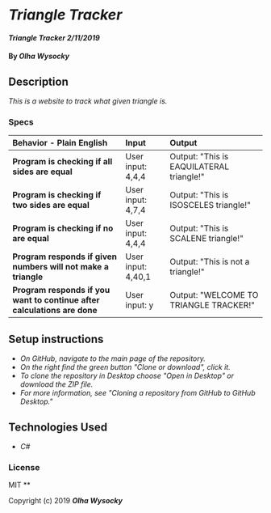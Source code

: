 # _Triangle Tracker_

#### _Triangle Tracker 2/11/2019_

#### By _**Olha Wysocky**_

## Description

_This is a website to track what given triangle is._

### Specs
| Behavior - Plain English | Input | Output |
| :-------------     | :------------- | :------------- |
| **Program is checking if all sides are equal** | User input: 4,4,4 | Output: "This is EAQUILATERAL triangle!"|
| **Program is checking if two sides are equal** | User input: 4,7,4 | Output: "This is ISOSCELES triangle!"|
| **Program is checking if no are equal** | User input: 4,4,4 | Output: "This is SCALENE triangle!"|
| **Program responds if given numbers will not make a triangle** | User input: 4,40,1 | Output: "This is not a triangle!"|
| **Program responds if you want to continue after calculations are done** | User input: y | Output: "WELCOME TO TRIANGLE TRACKER!"|


## Setup instructions
* _On GitHub, navigate to the main page of the repository._
* _On the right find the green button "Clone or download", click it._
* _To clone the repository in Desktop choose "Open in Desktop" or download the ZIP file._
* _For more information, see "Cloning a repository from GitHub to GitHub Desktop."_

## Technologies Used

* _C#_

### License
MIT
**

Copyright (c) 2019 **_Olha Wysocky_**
